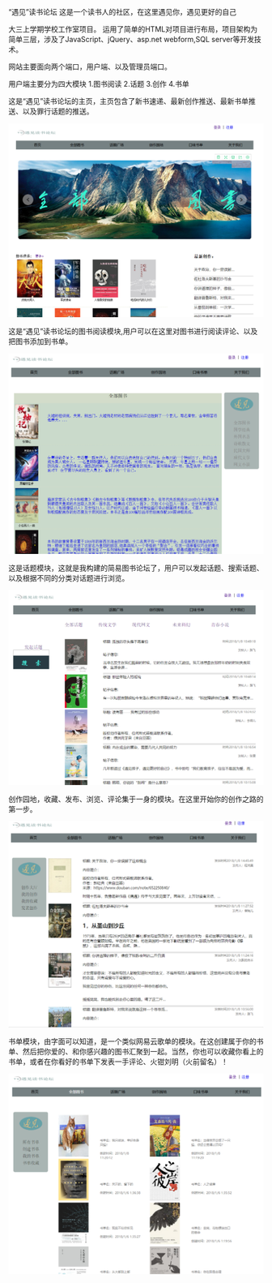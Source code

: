 “遇见”读书论坛 
这是一个读书人的社区，在这里遇见你，遇见更好的自己

大三上学期学校工作室项目。 运用了简单的HTML对项目进行布局，项目架构为简单三层，涉及了JavaScript、jQuery、asp.net webform,SQL server等开发技术。

网站主要面向两个端口，用户端、以及管理员端口。

用户端主要分为四大模块
1.图书阅读  2.话题  3.创作  4.书单

这是“遇见”读书论坛的主页，主页包含了新书速递、最新创作推送、最新书单推送、以及罪行话题的推送。

![主页](https://github.com/CHIclay/YUJ/blob/master/image/index.png)


这是“遇见”读书论坛的图书阅读模块,用户可以在这里对图书进行阅读评论、以及把图书添加到书单。

![图书](https://github.com/CHIclay/YUJ/blob/master/image/book.png)


这是话题模块，这就是我构建的简易图书论坛了，用户可以发起话题、搜索话题、以及根据不同的分类对话题进行浏览。

![话题](https://github.com/CHIclay/YUJ/blob/master/image/topic.png)


创作园地，收藏、发布、浏览、评论集于一身的模块。在这里开始你的创作之路的第一步。

![创作](https://github.com/CHIclay/YUJ/blob/master/image/write.png)


书单模块，由字面可以知道，是一个类似网易云歌单的模块。在这创建属于你的书单、然后把你爱的、和你感兴趣的图书汇聚到一起。当然，你也可以收藏你看上的书单，或者在你看好的书单下发表一手评论、火钳刘明（火前留名）！

![书单](https://github.com/CHIclay/YUJ/blob/master/image/list.png)

